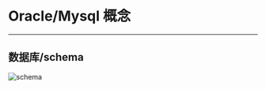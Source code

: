 # Oracle/Mysql 概念 
-----------

## 数据库/schema

![schema](https://github.com/shidongwa/seesea2024.github.io/blob/master/images/oracle-mysql-concept.png?raw=true)
